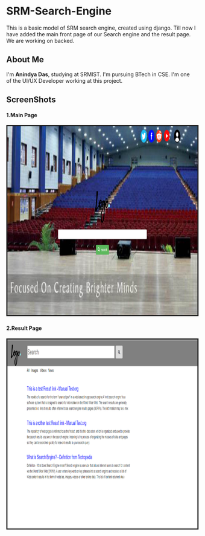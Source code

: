 # SRM-Search-Engine
This is a basic model of SRM search engine, created using django. Till now I have added the main front page of our Search engine and the result page. We are working on backed.

<h2>About Me</h2>
I'm <b>Anindya Das</b>, studying at SRMIST. I'm pursuing BTech in CSE.
I'm one of the UI/UX Developer working at this project. 

<h2>ScreenShots</h2>
<h4>1.Main Page</h4>
<img src="ScreenShots\MainPage.png" style="height:500px;width:auto;border-style: solid;"/>

<h4>2.Result Page</h4>
<img src="ScreenShots\result.png" style="height:500px;width:auto;border-style: solid;"/>
